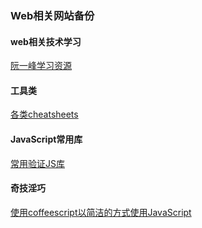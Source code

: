 ### Web相关网站备份

#### web相关技术学习

[阮一峰学习资源](https://github.com/wangdoc)

#### 工具类

[各类cheatsheets](https://devhints.io/)

#### JavaScript常用库

[常用验证JS库](https://github.com/imbrn/v8n)

#### 奇技淫巧

[使用coffeescript以简洁的方式使用JavaScript](http://coffee-script.org/)
